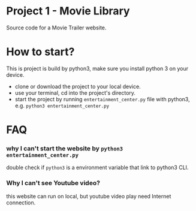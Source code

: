 # Project 1 - Movie Library
Source code for a Movie Trailer website.

# How to start?
This is project is build by python3, make sure you install python 3 on your device. 

- clone or download the project to your local device.
- use your terminal, cd into the project's directory.
- start the project by running `entertainment_center.py` file with python3, e.g. `python3 entertainment_center.py`

# FAQ
### why I can't start the website by `python3 entertainment_center.py`
double check if `python3` is a environment variable that link to python3 CLI.

### Why I can't see Youtube video?
this website can run on local, but youtube video play need Internet connection.